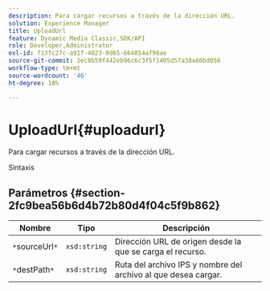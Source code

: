 ```yaml
---
description: Para cargar recursos a través de la dirección URL.
solution: Experience Manager
title: UploadUrl
feature: Dynamic Media Classic,SDK/API
role: Developer,Administrator
exl-id: f13fc27c-a91f-4823-8d65-664854af98ae
source-git-commit: 1ec8b59f442eb96c6c3f5f1405d57a38a86bd056
workflow-type: tm+mt
source-wordcount: '46'
ht-degree: 10%

---
```


# UploadUrl{#uploadurl}

Para cargar recursos a través de la dirección URL.

Sintaxis

## Parámetros {#section-2fc9bea56b6d4b72b80d4f04c5f9b862}

| Nombre | Tipo | Descripción |
|---|---|---|
| `*`sourceUrl`*` | `xsd:string` | Dirección URL de origen desde la que se carga el recurso. |
| `*`destPath`*` | `xsd:string` | Ruta del archivo IPS y nombre del archivo al que desea cargar. |
